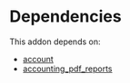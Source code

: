 # Dependencies

This addon depends on:

- [account](https://github.com/bringout/oca-ocb-accounting/tree/d63411e729b42117587a2f63f6ff389d6dbac8c2/odoo-bringout-oca-ocb-account)
- [accounting_pdf_reports](https://github.com/bringout/odoomates/tree/692475d450fb51bceaaddcbbdf43e710bf2ceb2b/odoo-bringout-odoomates-accounting_pdf_reports)
